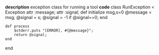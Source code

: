 **description**
exception class for running a tool
**code**
class RunException < Exception
	attr :message;
	attr :signal;
	def initialize msg,s=0
		@message = msg;
		@signal = s;
		@signal = -1 if @signal==0;
	end
	
	def process
		$stderr.puts "[ERROR], #{@message}";
		return @signal;
	end


end
